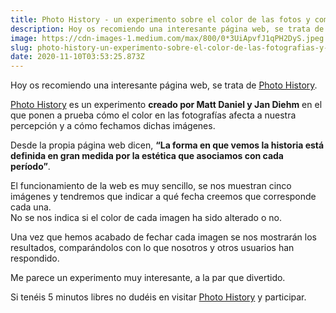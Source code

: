 ```yaml
---
title: Photo History - un experimento sobre el color de las fotos y como vemos la historia.
description: Hoy os recomiendo una interesante página web, se trata de Photo History.
image: https://cdn-images-1.medium.com/max/800/0*3UiApvfJ1qPH2DyS.jpeg
slug: photo-history-un-experimento-sobre-el-color-de-las-fotografias-y-como-vemos-la-historia
date: 2020-11-10T03:53:25.873Z
---
```


Hoy os recomiendo una interesante página web, se trata de [Photo History](https://pudding.cool/2020/10/photo-history/).

[Photo History](https://pudding.cool/2020/10/photo-history/) es un experimento **creado por Matt Daniel y Jan Diehm** en el que ponen a prueba cómo el color en las fotografías afecta a nuestra percepción y a cómo fechamos dichas imágenes.

Desde la propia página web dicen, **“La forma en que vemos la historia está definida en gran medida por la estética que asociamos con cada período”**.

El funcionamiento de la web es muy sencillo, se nos muestran cinco imágenes y tendremos que indicar a qué fecha creemos que corresponde cada una.  
No se nos indica si el color de cada imagen ha sido alterado o no.

Una vez que hemos acabado de fechar cada imagen se nos mostrarán los resultados, comparándolos con lo que nosotros y otros usuarios han respondido.

Me parece un experimento muy interesante, a la par que divertido.

Si tenéis 5 minutos libres no dudéis en visitar [Photo History](https://pudding.cool/2020/10/photo-history/) y participar.
